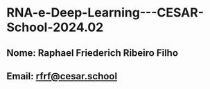 # RNA-e-Deep-Learning---CESAR-School-2024.02
## Nome: Raphael Friederich Ribeiro Filho
## Email: rfrf@cesar.school
